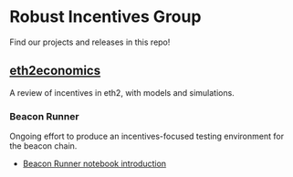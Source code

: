 # Robust Incentives Group

Find our projects and releases in this repo!

## [eth2economics](eth2economics)

A review of incentives in eth2, with models and simulations.

### Beacon Runner

Ongoing effort to produce an incentives-focused testing environment for the beacon chain.
- [Beacon Runner notebook introduction](eth2economics/code/beaconrunner/beacon_runner.ipynb)
